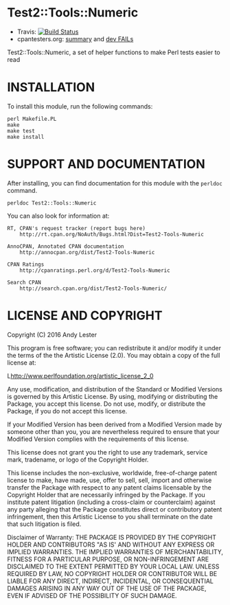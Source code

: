 # Test2::Tools::Numeric

* Travis: [![Build Status](https://travis-ci.org/petdance/test2-tools-numeric.svg?branch=dev)](https://travis-ci.org/petdance/test-www-mechanize)
* cpantesters.org:
[summary](http://www.cpantesters.org/distro/T/Test2-Tools-Numeric.html) and
[dev FAILs](http://www.cpantesters.org/distro/T/Test2-Tools-Numeric.html?grade=3&perlmat=2&patches=2&oncpan=2&distmat=3&perlver=ALL&osname=ALL)

Test2::Tools::Numeric, a set of helper functions to make Perl tests easier to read

# INSTALLATION

To install this module, run the following commands:

    perl Makefile.PL
    make
    make test
    make install

# SUPPORT AND DOCUMENTATION

After installing, you can find documentation for this module with the
`perldoc` command.

    perldoc Test2::Tools::Numeric

You can also look for information at:

    RT, CPAN's request tracker (report bugs here)
        http://rt.cpan.org/NoAuth/Bugs.html?Dist=Test2-Tools-Numeric

    AnnoCPAN, Annotated CPAN documentation
        http://annocpan.org/dist/Test2-Tools-Numeric

    CPAN Ratings
        http://cpanratings.perl.org/d/Test2-Tools-Numeric

    Search CPAN
        http://search.cpan.org/dist/Test2-Tools-Numeric/


# LICENSE AND COPYRIGHT

Copyright (C) 2016 Andy Lester

This program is free software; you can redistribute it and/or modify it
under the terms of the the Artistic License (2.0). You may obtain a
copy of the full license at:

L<http://www.perlfoundation.org/artistic_license_2_0>

Any use, modification, and distribution of the Standard or Modified
Versions is governed by this Artistic License. By using, modifying or
distributing the Package, you accept this license. Do not use, modify,
or distribute the Package, if you do not accept this license.

If your Modified Version has been derived from a Modified Version made
by someone other than you, you are nevertheless required to ensure that
your Modified Version complies with the requirements of this license.

This license does not grant you the right to use any trademark, service
mark, tradename, or logo of the Copyright Holder.

This license includes the non-exclusive, worldwide, free-of-charge
patent license to make, have made, use, offer to sell, sell, import and
otherwise transfer the Package with respect to any patent claims
licensable by the Copyright Holder that are necessarily infringed by the
Package. If you institute patent litigation (including a cross-claim or
counterclaim) against any party alleging that the Package constitutes
direct or contributory patent infringement, then this Artistic License
to you shall terminate on the date that such litigation is filed.

Disclaimer of Warranty: THE PACKAGE IS PROVIDED BY THE COPYRIGHT HOLDER
AND CONTRIBUTORS "AS IS' AND WITHOUT ANY EXPRESS OR IMPLIED WARRANTIES.
THE IMPLIED WARRANTIES OF MERCHANTABILITY, FITNESS FOR A PARTICULAR
PURPOSE, OR NON-INFRINGEMENT ARE DISCLAIMED TO THE EXTENT PERMITTED BY
YOUR LOCAL LAW. UNLESS REQUIRED BY LAW, NO COPYRIGHT HOLDER OR
CONTRIBUTOR WILL BE LIABLE FOR ANY DIRECT, INDIRECT, INCIDENTAL, OR
CONSEQUENTIAL DAMAGES ARISING IN ANY WAY OUT OF THE USE OF THE PACKAGE,
EVEN IF ADVISED OF THE POSSIBILITY OF SUCH DAMAGE.
